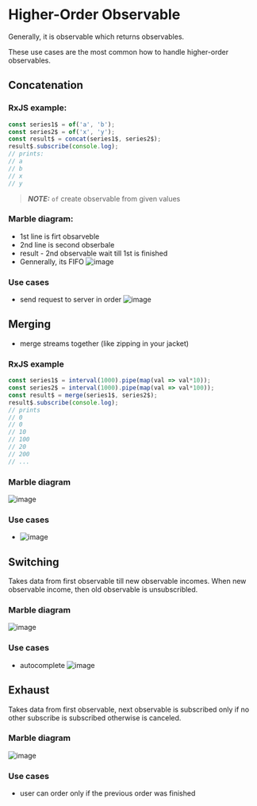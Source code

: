 # Higher-Order Observable

Generally, it is observable which returns observables.

These use cases are the most common how to handle higher-order observables.

## Concatenation

### RxJS example:
```typescript
const series1$ = of('a', 'b');
const series2$ = of('x', 'y');
const result$ = concat(series1$, series2$);
result$.subscribe(console.log);
// prints:
// a
// b
// x
// y
```

> **_NOTE:_**  `of` create observable from given values

### Marble diagram:
- 1st line is firt obsarveble
- 2nd line is second obserbale
- result - 2nd observable wait till 1st is finished
- Gennerally, its FIFO
![image](https://user-images.githubusercontent.com/3972954/149121671-50e1573f-c21e-4cec-b9fe-66fae28dc480.png)

### Use cases
- send request to server in order
  ![image](https://user-images.githubusercontent.com/3972954/149122308-680aff11-9b17-48cf-bed4-cd00fd9bf98d.png)
  


## Merging
- merge streams together (like zipping in your jacket)

### RxJS example
```typescript
const series1$ = interval(1000).pipe(map(val => val*10));
const series2$ = interval(1000).pipe(map(val => val*100));
const result$ = merge(series1$, series2$);
result$.subscribe(console.log);
// prints
// 0
// 0
// 10
// 100
// 20
// 200
// ...
```

### Marble diagram

![image](https://user-images.githubusercontent.com/3972954/149123120-5a50fe24-7d4b-4c69-86a7-95b94c98a2c3.png)

### Use cases

- 
  ![image](https://user-images.githubusercontent.com/3972954/149128611-a794be1a-a966-42e5-aaf9-9aa04faf8c9c.png)




## Switching

Takes data from first observable till new observable incomes. When new observable income, then old observable is unsubscribled.

### Marble diagram

![image](https://user-images.githubusercontent.com/3972954/149129364-4e6708bf-6c05-4919-85c1-b8d0c2a5cbc7.png)

### Use cases
- autocomplete 
  ![image](https://user-images.githubusercontent.com/3972954/149129809-4f7af7f8-4c93-4d14-a125-3e57454fc914.png)





## Exhaust

Takes data from first observable, next observable is subscribed only if no other subscribe is subscribed otherwise is canceled.

### Marble diagram

![image](https://user-images.githubusercontent.com/3972954/149130762-78b64853-b249-4a6b-80b1-b6d4fe273904.png)

### Use cases
- user can order only if the previous order was finished
